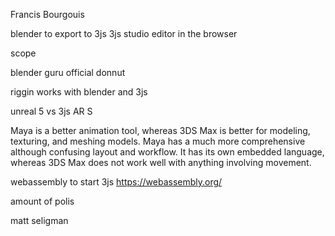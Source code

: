 Francis Bourgouis 

blender to export to 3js 
3js studio editor in the browser

scope

blender guru official donnut

riggin works with blender and 3js

unreal 5 vs 3js 
AR S

Maya is a better animation tool, whereas 3DS Max is better for modeling, texturing, and meshing models. Maya has a much more comprehensive although confusing layout and workflow. It has its own embedded language, whereas 3DS Max does not work well with anything involving movement.

webassembly to start 3js
https://webassembly.org/


amount of polis

matt seligman